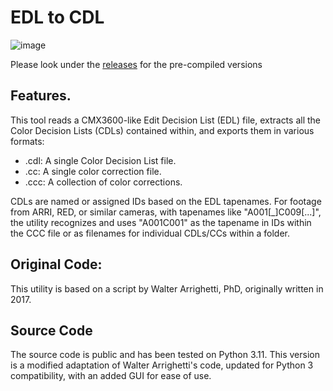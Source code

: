 # EDL to CDL
![image](https://github.com/user-attachments/assets/2fae7206-1f47-4c0b-89cd-7b248cd3f81d)

Please look under the [releases](https://github.com/emilemassie/edl_to_cdl/releases) for the pre-compiled versions 

## Features.
                                 
This tool reads a CMX3600-like Edit Decision List (EDL) file, extracts all the Color Decision Lists (CDLs) contained within, and exports them in various formats:

- .cdl: A single Color Decision List file.
- .cc: A single color correction file.
- .ccc: A collection of color corrections.

CDLs are named or assigned IDs based on the EDL tapenames. For footage from ARRI, RED, or similar cameras, with tapenames like "A001[_]C009[...]", the utility recognizes and uses "A001C001" as the tapename in IDs within the CCC file or as filenames for individual CDLs/CCs within a folder.

## Original Code:
This utility is based on a script by Walter Arrighetti, PhD, originally written in 2017.

## Source Code
The source code is public and has been tested on Python 3.11. This version is a modified adaptation of Walter Arrighetti's code, updated for Python 3 compatibility, with an added GUI for ease of use.
